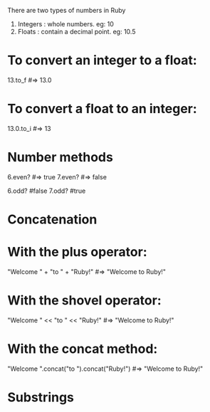 There are two types of numbers in Ruby
1. Integers : whole numbers. eg: 10
2. Floats : contain a decimal point. eg: 10.5

# To convert an integer to a float:
13.to_f #=> 13.0

# To convert a float to an integer:
13.0.to_i #=> 13

# Number methods
6.even? #=> true
7.even? #=> false

6.odd? #false
7.odd? #true

# Concatenation

# With the plus operator:
"Welcome " + "to " + "Ruby!"    #=> "Welcome to Ruby!"

# With the shovel operator:
"Welcome " << "to " << "Ruby!"  #=> "Welcome to Ruby!"

# With the concat method:
"Welcome ".concat("to ").concat("Ruby!")  #=> "Welcome to Ruby!"

# Substrings